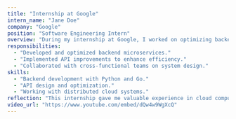 ```yaml
---
title: "Internship at Google"
intern_name: "Jane Doe"
company: "Google"
position: "Software Engineering Intern"
overview: "During my internship at Google, I worked on optimizing backend services for Google Cloud Platform. I gained experience with distributed systems, APIs, and large-scale data processing."
responsibilities:
  - "Developed and optimized backend microservices."
  - "Implemented API improvements to enhance efficiency."
  - "Collaborated with cross-functional teams on system design."
skills:
  - "Backend development with Python and Go."
  - "API design and optimization."
  - "Working with distributed cloud systems."
reflection: "This internship gave me valuable experience in cloud computing and software development. The mentorship and team collaboration helped me grow significantly as a developer."
video_url: "https://www.youtube.com/embed/dQw4w9WgXcQ"
---
```

